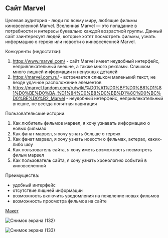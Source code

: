 ## Сайт Marvel
Целевая аудитория - люди по всему миру, любящие фильмы киновселенной Marvel. Вселенная Marvel — это попадание в потребности и интересы буквально каждой возрастной 
группы. Данный сайт заинтересует людей, которые хотят посмотреть фильмы, узнать информацию о героях или новости о киновселенной Marvel.

Конкуренты (недостатки):
1. https://www.marvel.com/ - сайт Marvel имеет неудобный интерфейс, непривлекательный внешне, а также много рекламы. Слишком много лишней информации и ненужных деталей
2. https://marvel.com.ru/ - встречается слишком маленький текст, не везде удачное расположение элементов
3. https://marvel.fandom.com/ru/wiki/%D0%A1%D0%BF%D0%B8%D1%81%D0%BE%D0%BA_%D1%84%D0%B8%D0%BB%D1%8C%D0%BC%D0%BE%D0%B2_Marvel - неудобный интерфейс, непривлекательный внешне,
не всегда понятная навигация 

Пользовательские истории:
1. Как любитель фильмов марвел, я хочу узнавать информацию о новых фильмах
2. Как фанат марвел, я хочу узнать больше о героях
3. Как фанат марвел, я хочу узнать новости о фильмах, актерах, каких-либо шоу
4. Как пользователь сайта, я хочу иметь возможность посмотреть фильм марвел
5. Как пользователь сайта, я хочу узнать хронологию событий в киновселенной

Преимущества:
* удобный интерфейс
* отсутствие лишней информации
* возможность включить уведомления на появление новых фильмов
* возможность просмотра фильмов на сайте

[Макет](https://www.figma.com/file/0iMZJEvT7dDQutkTWcDWlv/Untitled?node-id=0%3A1)

![Снимок экрана (132)](https://user-images.githubusercontent.com/98607315/163562248-16c788d7-c509-44ca-a14c-e80afa1011d8.png)


![Снимок экрана (133)](https://user-images.githubusercontent.com/98607315/163562226-291bed3f-1e5e-4d49-a281-a55859034d87.png)

